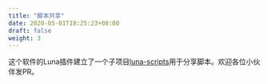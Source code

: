 ```yaml
---
title: "脚本共享"
date: 2020-05-01T18:25:23+08:00
draft: false
weight: 3
---
```


这个软件的Luna插件建立了一个子项目[luna-scripts](https://github.com/vrnobody/luna-scripts)用于分享脚本。欢迎各位小伙伴发PR。  